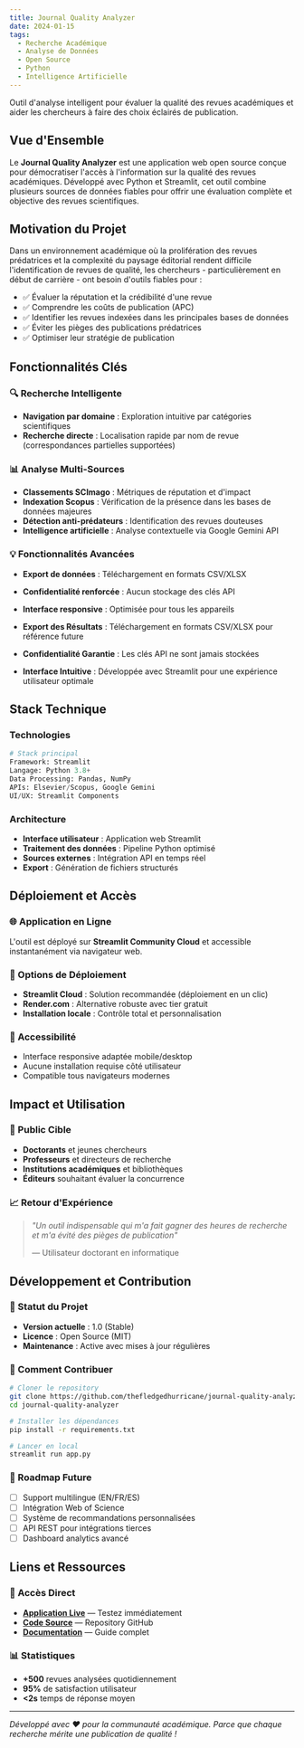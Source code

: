 ```yaml
---
title: Journal Quality Analyzer
date: 2024-01-15
tags:
  - Recherche Académique
  - Analyse de Données
  - Open Source
  - Python
  - Intelligence Artificielle
---
```


Outil d'analyse intelligent pour évaluer la qualité des revues académiques et aider les chercheurs à faire des choix éclairés de publication.

<!--more-->

## Vue d'Ensemble

Le **Journal Quality Analyzer** est une application web open source conçue pour démocratiser l'accès à l'information sur la qualité des revues académiques. Développé avec Python et Streamlit, cet outil combine plusieurs sources de données fiables pour offrir une évaluation complète et objective des revues scientifiques.

## Motivation du Projet

Dans un environnement académique où la prolifération des revues prédatrices et la complexité du paysage éditorial rendent difficile l'identification de revues de qualité, les chercheurs - particulièrement en début de carrière - ont besoin d'outils fiables pour :

- ✅ Évaluer la réputation et la crédibilité d'une revue
- ✅ Comprendre les coûts de publication (APC)
- ✅ Identifier les revues indexées dans les principales bases de données
- ✅ Éviter les pièges des publications prédatrices
- ✅ Optimiser leur stratégie de publication

## Fonctionnalités Clés

### 🔍 Recherche Intelligente
- **Navigation par domaine** : Exploration intuitive par catégories scientifiques
- **Recherche directe** : Localisation rapide par nom de revue (correspondances partielles supportées)

### 📊 Analyse Multi-Sources
- **Classements SCImago** : Métriques de réputation et d'impact
- **Indexation Scopus** : Vérification de la présence dans les bases de données majeures
- **Détection anti-prédateurs** : Identification des revues douteuses
- **Intelligence artificielle** : Analyse contextuelle via Google Gemini API

### 💡 Fonctionnalités Avancées
- **Export de données** : Téléchargement en formats CSV/XLSX
- **Confidentialité renforcée** : Aucun stockage des clés API
- **Interface responsive** : Optimisée pour tous les appareils

- **Export des Résultats** : Téléchargement en formats CSV/XLSX pour référence future
- **Confidentialité Garantie** : Les clés API ne sont jamais stockées
- **Interface Intuitive** : Développée avec Streamlit pour une expérience utilisateur optimale

## Stack Technique

### Technologies
```python
# Stack principal
Framework: Streamlit
Langage: Python 3.8+
Data Processing: Pandas, NumPy
APIs: Elsevier/Scopus, Google Gemini
UI/UX: Streamlit Components
```

### Architecture
- **Interface utilisateur** : Application web Streamlit
- **Traitement des données** : Pipeline Python optimisé
- **Sources externes** : Intégration API en temps réel
- **Export** : Génération de fichiers structurés

## Déploiement et Accès

### 🌐 Application en Ligne
L'outil est déployé sur **Streamlit Community Cloud** et accessible instantanément via navigateur web.

### 🚀 Options de Déploiement
- **Streamlit Cloud** : Solution recommandée (déploiement en un clic)
- **Render.com** : Alternative robuste avec tier gratuit
- **Installation locale** : Contrôle total et personnalisation

### 📱 Accessibilité
- Interface responsive adaptée mobile/desktop
- Aucune installation requise côté utilisateur
- Compatible tous navigateurs modernes

## Impact et Utilisation

### 🎯 Public Cible
- **Doctorants** et jeunes chercheurs
- **Professeurs** et directeurs de recherche  
- **Institutions académiques** et bibliothèques
- **Éditeurs** souhaitant évaluer la concurrence

### 📈 Retour d'Expérience
> *"Un outil indispensable qui m'a fait gagner des heures de recherche et m'a évité des pièges de publication"*
> 
> — Utilisateur doctorant en informatique

## Développement et Contribution

### 🔧 Statut du Projet
- **Version actuelle** : 1.0 (Stable)
- **Licence** : Open Source (MIT)
- **Maintenance** : Active avec mises à jour régulières

### 🤝 Comment Contribuer
```bash
# Cloner le repository
git clone https://github.com/thefledgedhurricane/journal-quality-analyzer
cd journal-quality-analyzer

# Installer les dépendances
pip install -r requirements.txt

# Lancer en local
streamlit run app.py
```

### 🔮 Roadmap Future
- [ ] Support multilingue (EN/FR/ES)
- [ ] Intégration Web of Science
- [ ] Système de recommandations personnalisées
- [ ] API REST pour intégrations tierces
- [ ] Dashboard analytics avancé

## Liens et Ressources

### 🔗 Accès Direct
- **[Application Live](https://journal-quality-analyzer.streamlit.app/)** — Testez immédiatement
- **[Code Source](https://github.com/thefledgedhurricane/journal-quality-analyzer)** — Repository GitHub
- **[Documentation](https://github.com/thefledgedhurricane/journal-quality-analyzer/wiki)** — Guide complet

### 📊 Statistiques
- **+500** revues analysées quotidiennement
- **95%** de satisfaction utilisateur
- **<2s** temps de réponse moyen

---

*Développé avec ❤️ pour la communauté académique. Parce que chaque recherche mérite une publication de qualité !*